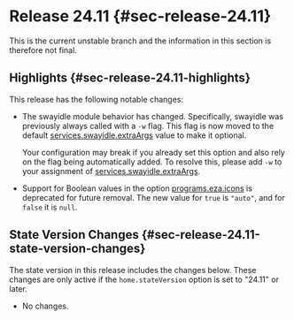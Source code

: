 # Release 24.11 {#sec-release-24.11}

This is the current unstable branch and the information in this section
is therefore not final.

## Highlights {#sec-release-24.11-highlights}

This release has the following notable changes:

- The swayidle module behavior has changed. Specifically, swayidle was
  previously always called with a `-w` flag. This flag is now moved to
  the default
  [services.swayidle.extraArgs](#opt-services.swayidle.extraArgs)
  value to make it optional.

  Your configuration may break if you already set this option and also
  rely on the flag being automatically added. To resolve this, please
  add `-w` to your assignment of
  [services.swayidle.extraArgs](#opt-services.swayidle.extraArgs).

- Support for Boolean values in the option
  [programs.eza.icons](#opt-programs.eza.icons) is deprecated for
  future removal. The new value for `true` is `"auto"`, and for
  `false` it is `null`.

## State Version Changes {#sec-release-24.11-state-version-changes}

The state version in this release includes the changes below. These
changes are only active if the `home.stateVersion` option is set to
\"24.11\" or later.

- No changes.
